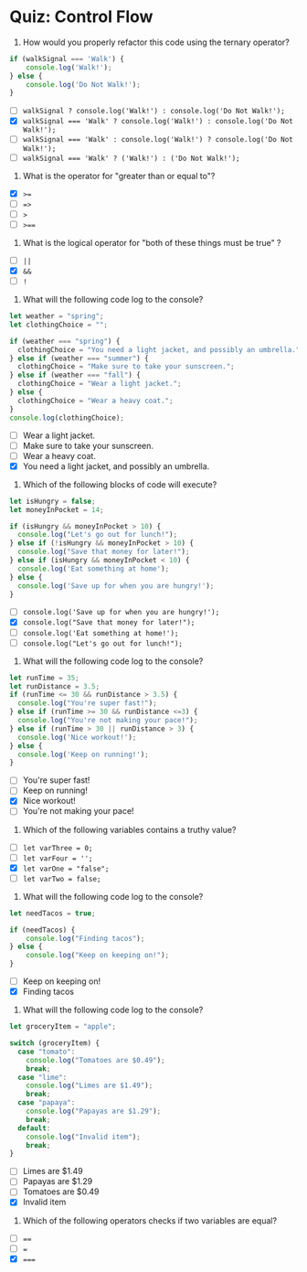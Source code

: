 # Quiz: Control Flow

1. How would you properly refactor this code using the ternary operator?

  ```javascript
  if (walkSignal === 'Walk') {
      console.log('Walk!');
  } else {   
      console.log('Do Not Walk!');
  }
  ```

  - [ ] `walkSignal ? console.log('Walk!') : console.log('Do Not Walk!');`
  - [x] `walkSignal === 'Walk' ? console.log('Walk!') : console.log('Do Not Walk!');`
  - [ ] `walkSignal === 'Walk' : console.log('Walk!') ? console.log('Do Not Walk!');`
  - [ ] `walkSignal === 'Walk' ? ('Walk!') : ('Do Not Walk!');`

1. What is the operator for "greater than or equal to"?

  - [x] `>=`
  - [ ] `=>`
  - [ ] `>`
  - [ ] `>==`

1. What is the logical operator for "both of these things must be true" ?

  - [ ] `||`
  - [x] `&&`
  - [ ] `!`

1. What will the following code log to the console?

  ```javascript
  let weather = "spring";
  let clothingChoice = "";

  if (weather === "spring") {
    clothingChoice = "You need a light jacket, and possibly an umbrella.";
  } else if (weather === "summer") {
    clothingChoice = "Make sure to take your sunscreen.";
  } else if (weather === "fall") {
    clothingChoice = "Wear a light jacket.";
  } else {
    clothingChoice = "Wear a heavy coat.";
  }
  console.log(clothingChoice);
  ```

  - [ ] Wear a light jacket.
  - [ ] Make sure to take your sunscreen.
  - [ ] Wear a heavy coat.
  - [x] You need a light jacket, and possibly an umbrella.

1. Which of the following blocks of code will execute?

  ```javascript
  let isHungry = false;
  let moneyInPocket = 14;

  if (isHungry && moneyInPocket > 10) {
    console.log("Let's go out for lunch!");
  } else if (!isHungry && moneyInPocket > 10) {
    console.log("Save that money for later!");
  } else if (isHungry && moneyInPocket < 10) {
    console.log('Eat something at home');
  } else {
    console.log('Save up for when you are hungry!');
  }
  ```

  - [ ] `console.log('Save up for when you are hungry!');`
  - [x] `console.log("Save that money for later!");`
  - [ ] `console.log('Eat something at home!');`
  - [ ] `console.log("Let's go out for lunch!");`

1. What will the following code log to the console?

  ```javascript
  let runTime = 35;
  let runDistance = 3.5;
  if (runTime <= 30 && runDistance > 3.5) {
    console.log("You're super fast!");
  } else if (runTime >= 30 && runDistance <=3) {
    console.log("You're not making your pace!");
  } else if (runTime > 30 || runDistance > 3) {
    console.log('Nice workout!');
  } else {
    console.log('Keep on running!');
  }
  ```

  - [ ] You're super fast!
  - [ ] Keep on running!
  - [x] Nice workout!
  - [ ] You're not making your pace!

1. Which of the following variables contains a truthy value?

  - [ ] `let varThree = 0;`
  - [ ] `let varFour = '';`
  - [x] `let varOne = "false";`
  - [ ] `let varTwo = false;`

1. What will the following code log to the console?

  ```javascript
  let needTacos = true;

  if (needTacos) {
      console.log("Finding tacos");
  } else {
      console.log("Keep on keeping on!");
  }
  ```

  - [ ] Keep on keeping on!
  - [x] Finding tacos

1. What will the following code log to the console?

  ```javascript
  let groceryItem = "apple";

  switch (groceryItem) {
    case "tomato":
      console.log("Tomatoes are $0.49");
      break;
    case "lime":
      console.log("Limes are $1.49");
      break;
    case "papaya":
      console.log("Papayas are $1.29");
      break;
    default:
      console.log("Invalid item");
      break;
  }
  ```

  - [ ] Limes are $1.49
  - [ ] Papayas are $1.29
  - [ ] Tomatoes are $0.49
  - [x] Invalid item

1. Which of the following operators checks if two variables are equal?

  - [ ] `==`
  - [ ] `=`
  - [x] `===`
